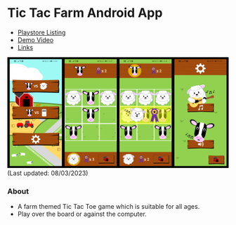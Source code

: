 # Tic Tac Farm Android App

- [Playstore Listing](https://play.google.com/store/apps/details?id=com.chickencatstudio.TicTacFarm)
- [Demo Video](https://www.youtube.com/watch?v=k2Dd_yumYzY)
- [Links](https://linktr.ee/tictacfarm)

<img src="Tic Tac Farm V5.png"/>
(Last updated: 08/03/2023)

### About

- A farm themed Tic Tac Toe game which is suitable for all ages.
- Play over the board or against the computer.
